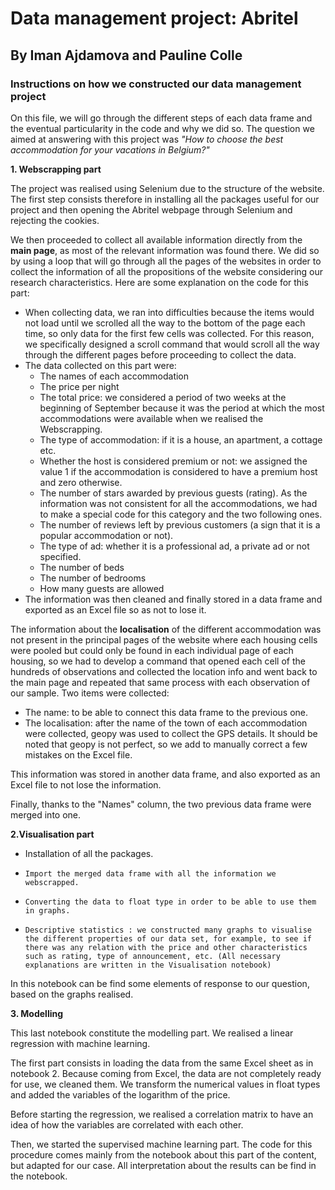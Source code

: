 # Data management project: Abritel
## By Iman Ajdamova and Pauline Colle
### Instructions on how we constructed our data management project 
On this file, we will go through the different steps of each data frame and the eventual particularity in the code and why we did so. The question we aimed at answering with this project was *"How to choose the best accommodation for your vacations in Belgium?"*

**1. Webscrapping part**

The project was realised using Selenium due to the structure of the website. The first step consists therefore in installing all the packages useful for our project and then opening the Abritel webpage through Selenium and rejecting the cookies.

We then proceeded to collect all available information directly from the **main page**, as most of the relevant information was found there. We did so by using a loop that will go through all the pages of the websites in order to collect the information of all the propositions of the website considering our research characteristics. Here are some explanation on the code for this part: 
- When collecting data, we ran into difficulties because the items would not load until we scrolled all the way to the bottom of the page each time, so only data for the first few cells was collected. For this reason, we specifically designed a scroll command that would scroll all the way through the different pages before proceeding to collect the data. 
- The data collected on this part were: 
    - The names of each accommodation
    - The price per night
    - The total price: we considered a period of two weeks at the beginning of September because it was the period at which the most accommodations were available when we realised the Webscrapping.
    - The type of accommodation: if it is a house, an apartment, a cottage etc.
    - Whether the host is considered premium or not: we assigned the value 1 if the accommodation is considered to have a premium host and zero otherwise.
    - The number of stars awarded by previous guests (rating). As the information was not consistent for all the accommodations, we had to make a special code for this category and the two following ones. 
    - The number of reviews left by previous customers (a sign that it is a popular accommodation or not).
    - The type of ad: whether it is a professional ad, a private ad or not specified.
    - The number of beds
    - The number of bedrooms
    - How many guests are allowed
- The information was then cleaned and finally stored in a data frame and exported as an Excel file so as not to lose it. 

The information about the **localisation** of the different accommodation was  not present in the principal pages of the website where each housing cells were pooled but could only be found in each individual page of each housing, so we had to develop a command that opened each cell of the hundreds of observations and collected the location info and went back to the main page and repeated that same process with each observation of our sample. Two items were collected:
- The name: to be able to connect this data frame to the previous one.
- The localisation: after the name of the town of each accommodation were collected, geopy was used to collect the GPS details. It should be noted that geopy is not perfect, so we add to manually correct a few mistakes on the Excel file.

This information was stored in another data frame, and also exported as an Excel file to not lose the information. 

Finally, thanks to the "Names" column, the two previous data frame were merged into one.

**2.Visualisation part**
- Installation of all the packages.
-     Import the merged data frame with all the information we webscrapped.
-     Converting the data to float type in order to be able to use them in graphs.
-     Descriptive statistics : we constructed many graphs to visualise the different properties of our data set, for example, to see if there was any relation with the price and other characteristics such as rating, type of announcement, etc. (All necessary explanations are written in the Visualisation notebook)

In this notebook can be find some elements of response to our question, based on the graphs realised.

**3. Modelling**

This last notebook constitute the modelling part. We realised a linear regression with machine learning.

The first part consists in loading the data from the same Excel sheet as in notebook 2. Because coming from Excel, the data are not completely ready for use, we cleaned them. We transform the numerical values in float types and added the variables of the logarithm of the price.

Before starting the regression, we realised a correlation matrix to have an idea of how the variables are correlated with each other.

Then, we started the supervised machine learning part. The code for this procedure comes mainly from the notebook about this part of the content, but adapted for our case. All interpretation about the results can be find in the notebook.
    
